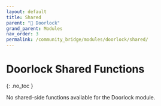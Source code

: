 ```yaml
---
layout: default
title: Shared
parent: "🚪 Doorlock"
grand_parent: Modules
nav_order: 3
permalink: /community_bridge/modules/doorlock/shared/
---
```


# Doorlock Shared Functions
{: .no_toc }

No shared-side functions available for the Doorlock module.